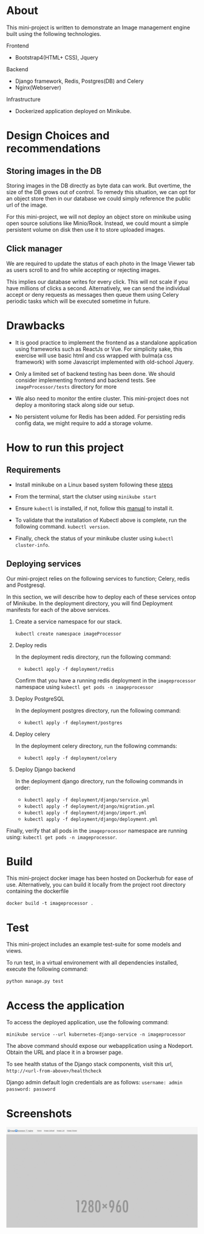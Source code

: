About
=====
This mini-project is written to demonstrate an Image management engine built using
the following technologies.

Frontend
- Bootstrap4(HTML+ CSS), Jquery

Backend
- Django framework, Redis, Postgres(DB) and Celery
- Nginx(Webserver)

Infrastructure
- Dockerized application deployed on Minikube.

Design Choices and recommendations
==================================

Storing images in the DB
------------------------
Storing images in the DB directly as byte data can work. But overtime, the size of the DB
grows out of control.
To remedy this situation, we can opt for an object store then in our database we could simply
reference the public url of the image.

For this mini-project, we will not deploy an object store on minikube using open source 
solutions like Minio/Rook.
Instead, we could mount a simple persistent volume on disk then use it to store uploaded images.

Click manager
-------------
We are required to update the status of each photo in the Image Viewer tab as users scroll to and fro while accepting or rejecting images.

This implies our database writes for every click. This will not scale if you have millions of 
clicks a second. 
Alternatively, we can send the individual accept or deny requests as messages then queue them using
Celery periodic tasks which will be executed sometime in future.

Drawbacks
=========
- It is good practice to implement the frontend as a standalone application using frameworks
such as ReactJs or Vue.
For simplicity sake, this exercise will use basic html and css wrapped with bulma(a css framework)
with some Javascript implemented with old-school Jquery.

- Only a limited set of backend testing has been done. We should consider implementing frontend and backend tests. See `imageProcessor/tests` directory for more

- We also need to monitor the entire cluster. This mini-project does not deploy a monitoring stack
along side our setup.

- No persistent volume for Redis has been added. For persisting redis config data, we might require to add
a storage volume.

How to run this project
=======================
Requirements
------------

- Install minikube on a Linux based system following these [steps](https://minikube.sigs.k8s.io/docs/start/)

- From the terminal, start the clutser using `minikube start`

- Ensure `kubectl` is installed, if not, follow this [manual](https://v1-18.docs.kubernetes.io/docs/tasks/tools/install-kubectl/) to install it.

- To validate that the installation of Kubectl above is complete, run the following command. `kubectl version`.

- Finally, check the status of your minikube cluster using `kubectl cluster-info`.

Deploying services
------------------
Our mini-project relies on the following services to function; Celery, redis and Postgresql.

In this section, we will describe how to deploy each of these services ontop of Minikube.
In the deployment directory, you will find Deployment manifests for each of the above services.

1. Create a service namespace for our stack.

    `kubectl create namespace imageProcessor`

2. Deploy redis

    In the deployment redis directory, run the following command:
    - `kubectl apply -f deployment/redis`

    Confirm that you have a running redis deployment in the `imageprocessor` namespace using `kubectl get pods -n imageprocessor`

3. Deploy PostgreSQL

    In the deployment postgres directory, run the following command:
    - `kubectl apply -f deployment/postgres`

4. Deploy celery

    In the deployment celery directory, run the following commands:
    - `kubectl apply -f deployment/celery`

5. Deploy Django backend

    In the deployment django directory, run the following commands in order:
    - `kubectl apply -f deployment/django/service.yml`
    - `kubectl apply -f deployment/django/migration.yml`
    - `kubectl apply -f deployment/django/import.yml`
    - `kubectl apply -f deployment/django/deployment.yml`


Finally, verify that all pods in the `imageprocessor` namespace are running using:
`kubectl get pods -n imageprocessor`.

Build
=====
This mini-project docker image has been hosted on Dockerhub for ease of use.
Alternatively, you can build it locally from the project root directory containing
the dockerfile

`docker build -t imageprocessor .`

Test
====
This mini-project includes an example test-suite for some models and views.

To run test, in a virtual environement with all dependencies installed,
execute the following command:

`python manage.py test`

Access the application
======================

To access the deployed application, use the following command:

`minikube service --url kubernetes-django-service -n imageprocessor`

The above command should expose our webapplication using a Nodeport.
Obtain the URL and place it in a browser page.

To see health status of the Django stack components, visit this url,
`http://<url-from-above>/healthcheck`

Django admin default login credentials are as follows:
`username: admin` `password: password`

Screenshots
===========

![View](screenshot/view.gif)